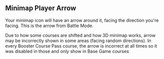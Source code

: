 ## Minimap Player Arrow

Your minimap icon will have an arrow around it, facing the direction you're facing. This is the arrow from Battle Mode.

Due to how some courses are shifted and how 3D minimap works, arrow may be incorrectly shown in some areas (facing random directions). In every Booster Course Pass course, the arrow is incorrect at all times so it was disabled in those and only show in Base Game courses